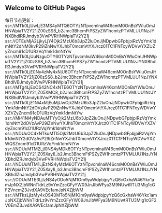 ## Welcome to GitHub Pages
每日节点更新：
ssr://MTk0LjUwLjE3MS4yMTQ6OTYzNTpvcmlnaW46cmM0OnBsYWluOmJHNWpiaTV2Y21jZ00zSS8_b2Jmc3BhcmFtPSZyZW1hcmtzPTVMLUU1NzJYNXBhdlRRJmdyb3VwPVRHNWpiaTV2Y21j
ssr://OTEuMjA2LjkyLjY4Ojk2MzU6b3JpZ2luOnJjNDpwbGFpbjpiRzVqYmk1dmNtY2dNM0kvP29iZnNwYXJhbT0mcmVtYXJrcz01TC1FNTcyWDVwYXZUZyZncm91cD1URzVqYmk1dmNtYw
ssr://MTk0LjUuNzguOTY6OTYzNTpvcmlnaW46cmM0OnBsYWluOmJHNWpiaTV2Y21jZ00zSS8_b2Jmc3BhcmFtPSZyZW1hcmtzPTVMLUU1NzJYNXBhdlR3Jmdyb3VwPVRHNWpiaTV2Y21j
ssr://MTk0LjE0Ny4zMy4xNjU6OTYzNTpvcmlnaW46cmM0OnBsYWluOmJHNWpiaTV2Y21jZ00zSS8_b2Jmc3BhcmFtPSZyZW1hcmtzPTVMLUU1NzJYNXBhdlVBJmdyb3VwPVRHNWpiaTV2Y21j
ssr://MTg4LjExOS42NC4xNTE6OTYzNTpvcmlnaW46cmM0OnBsYWluOmJHNWpiaTV2Y21jZ05XMC8_b2Jmc3BhcmFtPSZyZW1hcmtzPTVMLUU1NzJYNXBhdlVRJmdyb3VwPVRHNWpiaTV2Y21j
ssr://MTk0LjE1Ni4xMjEuMjUwOjk2MzU6b3JpZ2luOnJjNDpwbGFpbjpiRzVqYmk1dmNtY2dOVzAvP29iZnNwYXJhbT0mcmVtYXJrcz01TC1FNTcyWDVwYXZVZyZncm91cD1URzVqYmk1dmNtYw
ssr://Mi41Ni4yNDAuMTYyOjk2MzU6b3JpZ2luOnJjNDpwbGFpbjpiRzVqYmk1dmNtY2dOVzAvP29iZnNwYXJhbT0mcmVtYXJrcz01TC1FNTcyWDVwYXZVdyZncm91cD1URzVqYmk1dmNtYw
ssr://NDUuOC4xNTkuMTI5Ojk2MzU6b3JpZ2luOnJjNDpwbGFpbjpiRzVqYmk1dmNtY2dOVzAvP29iZnNwYXJhbT0mcmVtYXJrcz01TC1FNTcyWDVwYXZWQSZncm91cD1URzVqYmk1dmNtYw
ssr://NDUuMTM2LjI0NS4yMDk6OTYzNTpvcmlnaW46cmM0OnBsYWluOmJHNWpiaTV2Y21jZ05Xay8_b2Jmc3BhcmFtPSZyZW1hcmtzPTVMLUU1NzJYNXBhdlZRJmdyb3VwPVRHNWpiaTV2Y21j
ssr://NDUuMTM1LjEzNS4yMzM6OTYzNTpvcmlnaW46cmM0OnBsYWluOmJHNWpiaTV2Y21jZ05Xay8_b2Jmc3BhcmFtPSZyZW1hcmtzPTVMLUU1NzJYNXBhdlZnJmdyb3VwPVRHNWpiaTV2Y21j
ssr://ODUuMTE3LjIzNS4yODo5NjM1Om9yaWdpbjpyYzQ6cGxhaW46Ykc1amJpNXZjbWNnTldrLz9vYmZzcGFyYW09JnJlbWFya3M9NUwtRTU3Mlg1cGF2VncmZ3JvdXA9VEc1amJpNXZjbWM
ssr://MTkzLjIzMy4xOS40MTo5NjM1Om9yaWdpbjpyYzQ6cGxhaW46Ykc1amJpNXZjbWNnTldrLz9vYmZzcGFyYW09JnJlbWFya3M9NUwtRTU3Mlg1cGF2V0EmZ3JvdXA9VEc1amJpNXZjbWM
